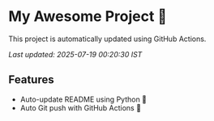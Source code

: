 # My Awesome Project 🚀

This project is automatically updated using GitHub Actions.

_Last updated: 2025-07-19 00:20:30 IST_

## Features
- Auto-update README using Python 🐍
- Auto Git push with GitHub Actions 🤖
